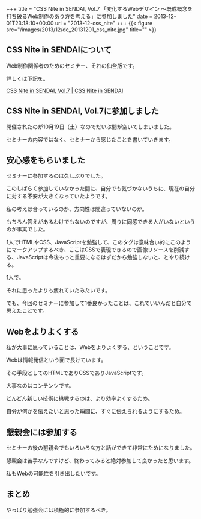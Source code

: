 +++
title = "CSS Nite in SENDAI, Vol.7 「変化するWebデザイン 〜既成概念を打ち破るWeb制作のあり方を考える」に参加しました"
date = 2013-12-01T23:18:10+00:00
url = "2013-12-css_nite"
+++
{{< figure src="/images/2013/12/de_20131201_css_nite.jpg" title="" >}}

## CSS Nite in SENDAIについて

Web制作関係者のためのセミナー、それの仙台版です。
  
詳しくは下記を。
  
[CSS Nite in SENDAI, Vol.7 | CSS Nite in SENDAI](http://cssnite-sendai.info/vol07/ "CSS Nite in SENDAI, Vol.7 | CSS Nite in SENDAI")

## CSS Nite in SENDAI, Vol.7に参加しました

開催されたのが10月19日（土）なのでだいぶ間が空いてしまいました。
  
セミナーの内容ではなく、セミナーから感じたことを書いていきます。

## 安心感をもらいました

セミナーに参加するのは久しぶりでした。
  
このしばらく参加していなかった間に、自分でも気づかないうちに、現在の自分に対する不安が大きくなっていたようです。
  
私の考えは合っているのか、方向性は間違っていないのか。
  
もちろん答えがあるわけでもないのですが、周りに同感できる人がいないというのが事実でした。
  
1人でHTMLやCSS、JavaScriptを勉強して、このタグは意味合い的にこのようにマークアップするべき、ここはCSSで表現できるので画像リソースを削減する、JavaScriptは今後もっと重要になるはずだから勉強しないと、とやり続ける。
  
1人で。
  
それに思ったよりも疲れていたみたいです。
  
でも、今回のセミナーに参加して1番良かったことは、これでいいんだと自分で思えたことです。

## Webをよりよくする

私が大事に思っていることは、Webをよりよくする、ということです。
  
Webは情報発信という面で長けています。
  
その手段としてのHTMLでありCSSでありJavaScriptです。
  
大事なのはコンテンツです。
  
どんどん新しい技術に挑戦するのは、より効率よくするため。
  
自分が何かを伝えたいと思った瞬間に、すぐに伝えられるようにするため。

## 懇親会には参加する

セミナーの後の懇親会でもいろいろな方と話ができて非常にためになりました。
  
懇親会は苦手なんですけど、終わってみると絶対参加して良かったと思います。
  
私もWebの可能性を引き出したいです。

## まとめ

やっぱり勉強会には積極的に参加するべき。